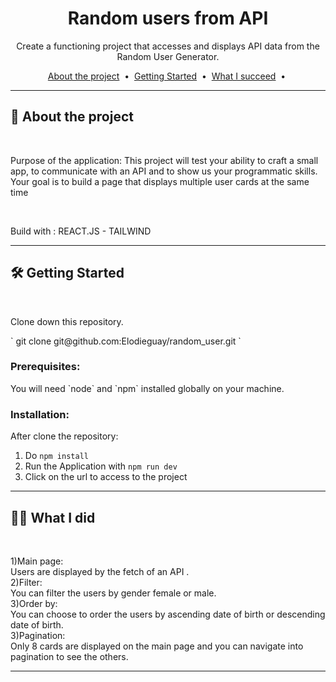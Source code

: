 <div align="center">
  
# Random users from API 

Create a functioning project that accesses and displays API data from the Random User Generator.


<p>
  <a href="#about">About the project</a> &nbsp;&bull;&nbsp;
  <a href="#getting_started">Getting Started</a> &nbsp;&bull;&nbsp;
  <a href="#done">What I succeed</a> &nbsp;&bull;&nbsp;
</p>

</div>

---
<!-- ABOUT THE PROJECT -->
<div id="about">

## 📖 About the project
<br>
<p>
Purpose of the application:
This project will test your ability to craft a small app, to communicate with an API and to show us your programmatic skills. Your goal is to build a page that displays multiple user cards at the same time
</p>
<br>

Build with : REACT.JS - TAILWIND 
</div>

****
<!-- GETTING STARTED -->
<div id="getting_started">

## 🛠 Getting Started
<br>
<p>
Clone down this repository.</p>
` git clone git@github.com:Elodieguay/random_user.git `

<div id="prerequisites">

### Prerequisites:
<p>
You will need `node` and `npm` installed globally on your machine.
</div>

<div id="installation">

### Installation:

After clone the repository:
1) Do `npm install` 
2) Run the Application with ` npm run dev `
3) Click on the url to access to the project
</div>

****
<!-- DONE -->
<div id="done">

## 👩‍💻 What I did
<br>

1)Main page: <br>
Users are displayed by the fetch of an API .<br>
2)Filter: <br>
You can filter the users by gender female or male.<br>
3)Order by: <br>
You can choose to order the users by ascending date of birth or descending date of birth.<br>
3)Pagination: <br>
Only 8 cards are displayed on the main page and you can navigate into pagination to see the others.<br>
</div>

----

